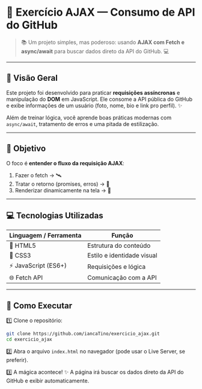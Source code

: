 # 💫 **Exercício AJAX — Consumo de API do GitHub**

> 📚 Um projeto simples, mas poderoso: usando **AJAX com Fetch e async/await** para buscar dados direto da API do GitHub. 💻

---

## 🌸 Visão Geral

Este projeto foi desenvolvido para praticar **requisições assíncronas** e manipulação do **DOM** em JavaScript. Ele consome a API pública do GitHub e exibe informações de um usuário (foto, nome, bio e link pro perfil). ✨

Além de treinar lógica, você aprende boas práticas modernas com `async/await`, tratamento de erros e uma pitada de estilização.

---

## 🧠 Objetivo

O foco é **entender o fluxo da requisição AJAX**:

1. Fazer o fetch → 🛰️
2. Tratar o retorno (promises, erros) → 🧩
3. Renderizar dinamicamente na tela → 🎨

---

## 💻 Tecnologias Utilizadas

| Linguagem / Ferramenta | Função                     |
| ---------------------- | -------------------------- |
| 🧾 HTML5               | Estrutura do conteúdo      |
| 🎀 CSS3                | Estilo e identidade visual |
| ⚡ JavaScript (ES6+)    | Requisições e lógica       |
| 🌐 Fetch API           | Comunicação com a API      |

---

## 🚀 Como Executar

1️⃣ Clone o repositório:

```bash
git clone https://github.com/iancaTino/exercicio_ajax.git
cd exercicio_ajax
```

2️⃣ Abra o arquivo `index.html` no navegador (pode usar o Live Server, se preferir).

3️⃣ A mágica acontece! ✨ A página irá buscar os dados direto da API do GitHub e exibir automaticamente.

